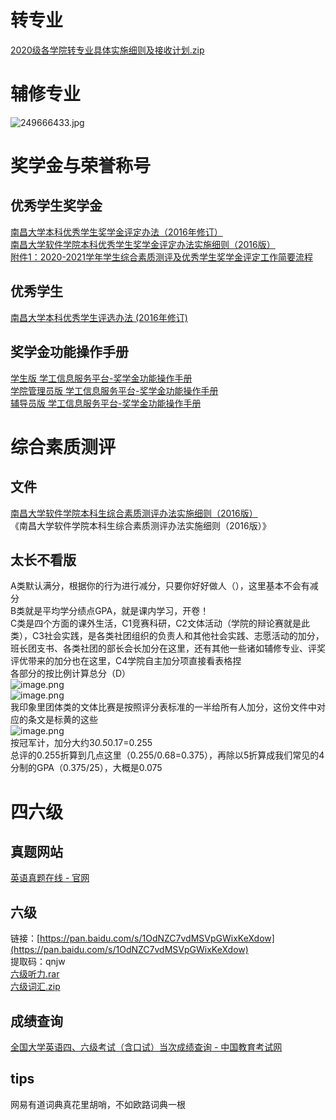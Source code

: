 # 转专业
[2020级各学院转专业具体实施细则及接收计划.zip](https://www.yuque.com/attachments/yuque/0/2024/zip/35855942/1710946885357-1f21df91-9652-4388-ba10-71dcc4c28f7e.zip)
# 辅修专业
![249666433.jpg](https://cdn.nlark.com/yuque/0/2024/jpeg/35855942/1708850193214-8ee8f7bf-5891-4c71-b4f9-35bcb92f13e7.jpeg#averageHue=%23ebebeb&from=url&height=6987&id=FMjHc&originHeight=19377&originWidth=1152&originalType=binary&ratio=1&rotation=0&showTitle=false&size=2403609&status=done&style=none&title=&width=415.4000244140625)
# 奖学金与荣誉称号
## 优秀学生奖学金
[南昌大学本科优秀学生奖学金评定办法（2016年修订）](https://xgc.ncu.edu.cn/swgl/pjpy/971629824df0413c9e6a2d4ace5310d3.htm)<br />[南昌大学软件学院本科优秀学生奖学金评定办法实施细则（2016版）](https://www.yuque.com/yuqueyonghu6zspvc/lkge0b/mw6e196kdvfigv7b?singleDoc=&view=doc_embed)<br />[附件1：2020-2021学年学生综合素质测评及优秀学生奖学金评定工作简要流程](https://www.yuque.com/yuqueyonghu6zspvc/lkge0b/bqwys3glw9m0u87v?view=doc_embed)
## 优秀学生
[南昌大学本科优秀学生评选办法 (2016年修订)](https://xgc.ncu.edu.cn/swgl/pjpy/35b18d32ca8c4a39b7d04c30008f5c1b.htm)
## 奖学金功能操作手册
[学生版 学工信息服务平台-奖学金功能操作手册](https://www.yuque.com/yuqueyonghu6zspvc/lkge0b/ifg9n1mo72n643u3?view=doc_embed)<br />[学院管理员版 学工信息服务平台-奖学金功能操作手册](https://www.yuque.com/yuqueyonghu6zspvc/lkge0b/gozvtdlpgcubwstf?view=doc_embed)<br />[辅导员版 学工信息服务平台-奖学金功能操作手册](https://www.yuque.com/yuqueyonghu6zspvc/lkge0b/kr1qr52gghrg54d3?view=doc_embed)
# 综合素质测评
## 文件
[南昌大学软件学院本科生综合素质测评办法实施细则（2016版）](https://www.yuque.com/yuqueyonghu6zspvc/lkge0b/twv8odfmk1v4xdv0?singleDoc=&view=doc_embed)<br /> 《南昌大学软件学院本科生综合素质测评办法实施细则（2016版）》
## 太长不看版
A类默认满分，根据你的行为进行减分，只要你好好做人（），这里基本不会有减分<br />B类就是平均学分绩点GPA，就是课内学习，开卷！<br />C类是四个方面的课外生活，C1竞赛科研，C2文体活动（学院的辩论赛就是此类），C3社会实践，是各类社团组织的负责人和其他社会实践、志愿活动的加分，班长团支书、各类社团的部长会长加分在这里，还有其他一些诸如辅修专业、评奖评优带来的加分也在这里，C4学院自主加分项直接看表格捏<br />各部分的按比例计算总分（D）<br />![image.png](https://cdn.nlark.com/yuque/0/2023/png/35855942/1694609781752-621332b3-55d3-4ae0-8ab1-1b6a4fdb4418.png#averageHue=%23faf7f4&clientId=udee4cdd6-6447-4&from=paste&height=40&id=OvqAv&originHeight=36&originWidth=336&originalType=binary&ratio=0.8999999761581421&rotation=0&showTitle=false&size=5440&status=done&style=none&taskId=udacdb20c-5bcd-44c3-a39c-1428c09e16a&title=&width=373.3333432232895)<br />![image.png](https://cdn.nlark.com/yuque/0/2023/png/35855942/1694610038813-384b3eff-5e6c-41c5-a78d-fe748e5495d6.png#averageHue=%23faf9f9&clientId=udee4cdd6-6447-4&from=paste&height=709&id=jkI99&originHeight=638&originWidth=572&originalType=binary&ratio=0.8999999761581421&rotation=0&showTitle=false&size=64114&status=done&style=none&taskId=ud1372d8d-a206-41e7-be7b-557290e1c4a&title=&width=635.5555723920285)<br />我印象里团体类的文体比赛是按照评分表标准的一半给所有人加分，这份文件中对应的条文是标黄的这些<br />![image.png](https://cdn.nlark.com/yuque/0/2023/png/35855942/1694610346988-6ecefd5e-e803-417d-9589-5886a7478441.png#averageHue=%23fbfae8&clientId=udee4cdd6-6447-4&from=paste&height=496&id=GsPaW&originHeight=446&originWidth=784&originalType=binary&ratio=0.8999999761581421&rotation=0&showTitle=false&size=124708&status=done&style=none&taskId=u5b6e6167-bca8-4e36-9d89-757ff597ed6&title=&width=871.1111341876755)<br />按冠军计，加分大约3*0.5*0.17=0.255<br />总评的0.255折算到几点这里（0.255/0.68=0.375），再除以5折算成我们常见的4分制的GPA（0.375/25），大概是0.075
# 四六级
## 真题网站
[英语真题在线 - 官网](https://zhenti.burningvocabulary.com/)
## 六级
链接：[https://pan.baidu.com/s/1OdNZC7vdMSVpGWixKeXdow](https://pan.baidu.com/s/1OdNZC7vdMSVpGWixKeXdow) <br />提取码：qnjw <br />[六级听力.rar](https://www.yuque.com/attachments/yuque/0/2024/rar/35855942/1710948371279-7d0bdb1c-57d7-4eab-bc68-c3e2a663bad8.rar)<br />[六级词汇.zip](https://www.yuque.com/attachments/yuque/0/2024/zip/35855942/1710948371270-f6b2645f-957a-45a2-8c55-34c78931fb54.zip)
## 成绩查询
[全国大学英语四、六级考试（含口试）当次成绩查询 - 中国教育考试网](https://cjcx.neea.edu.cn/html1/folder/21083/9970-1.htm)
## tips
网易有道词典真花里胡哨，不如欧路词典一根
